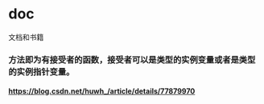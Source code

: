 # doc
文档和书籍

### 方法即为有接受者的函数，接受者可以是类型的实例变量或者是类型的实例指针变量。
#### https://blog.csdn.net/huwh_/article/details/77879970
